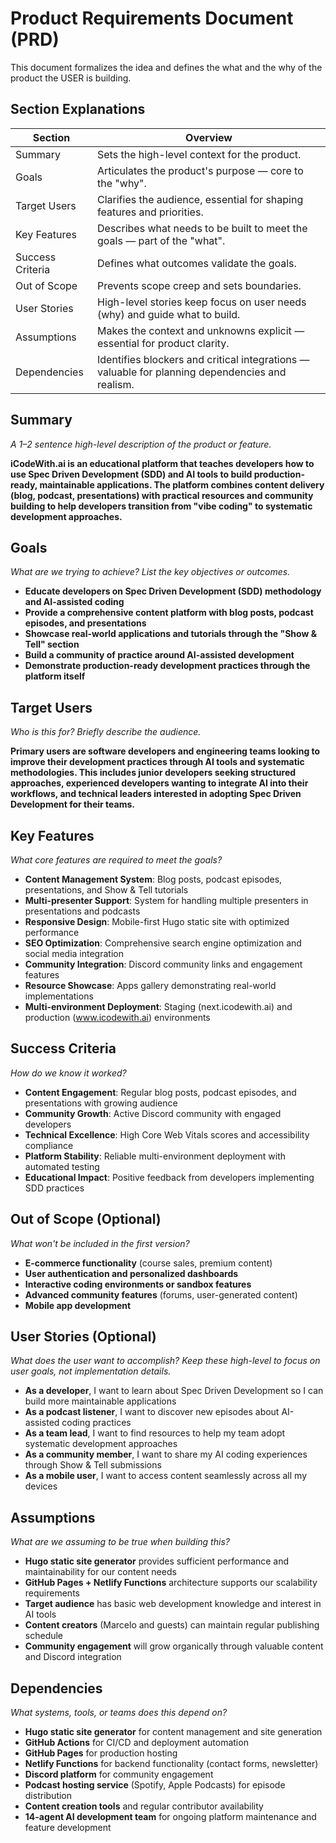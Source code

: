# Product Requirements Document (PRD)
This document formalizes the idea and defines the what and the why of the product the USER is building.

## Section Explanations
| Section           | Overview |
|-------------------|--------------------------|
| Summary           | Sets the high-level context for the product. |
| Goals             | Articulates the product's purpose — core to the "why". |
| Target Users      | Clarifies the audience, essential for shaping features and priorities. |
| Key Features      | Describes what needs to be built to meet the goals — part of the "what". |
| Success Criteria  | Defines what outcomes validate the goals. |
| Out of Scope      | Prevents scope creep and sets boundaries. |
| User Stories      | High-level stories keep focus on user needs (why) and guide what to build. |
| Assumptions       | Makes the context and unknowns explicit — essential for product clarity. |
| Dependencies      | Identifies blockers and critical integrations — valuable for planning dependencies and realism. |

## Summary
_A 1–2 sentence high-level description of the product or feature._

**iCodeWith.ai is an educational platform that teaches developers how to use Spec Driven Development (SDD) and AI tools to build production-ready, maintainable applications. The platform combines content delivery (blog, podcast, presentations) with practical resources and community building to help developers transition from "vibe coding" to systematic development approaches.**

## Goals
_What are we trying to achieve? List the key objectives or outcomes._

- **Educate developers on Spec Driven Development (SDD) methodology and AI-assisted coding**
- **Provide a comprehensive content platform with blog posts, podcast episodes, and presentations**
- **Showcase real-world applications and tutorials through the "Show & Tell" section**
- **Build a community of practice around AI-assisted development**
- **Demonstrate production-ready development practices through the platform itself**

## Target Users
_Who is this for? Briefly describe the audience._

**Primary users are software developers and engineering teams looking to improve their development practices through AI tools and systematic methodologies. This includes junior developers seeking structured approaches, experienced developers wanting to integrate AI into their workflows, and technical leaders interested in adopting Spec Driven Development for their teams.**

## Key Features
_What core features are required to meet the goals?_

- **Content Management System**: Blog posts, podcast episodes, presentations, and Show & Tell tutorials
- **Multi-presenter Support**: System for handling multiple presenters in presentations and podcasts
- **Responsive Design**: Mobile-first Hugo static site with optimized performance
- **SEO Optimization**: Comprehensive search engine optimization and social media integration
- **Community Integration**: Discord community links and engagement features
- **Resource Showcase**: Apps gallery demonstrating real-world implementations
- **Multi-environment Deployment**: Staging (next.icodewith.ai) and production (www.icodewith.ai) environments

## Success Criteria
_How do we know it worked?_

- **Content Engagement**: Regular blog posts, podcast episodes, and presentations with growing audience
- **Community Growth**: Active Discord community with engaged developers
- **Technical Excellence**: High Core Web Vitals scores and accessibility compliance
- **Platform Stability**: Reliable multi-environment deployment with automated testing
- **Educational Impact**: Positive feedback from developers implementing SDD practices

## Out of Scope (Optional)
_What won't be included in the first version?_

- **E-commerce functionality** (course sales, premium content)
- **User authentication and personalized dashboards**
- **Interactive coding environments or sandbox features**
- **Advanced community features** (forums, user-generated content)
- **Mobile app development**

## User Stories (Optional)
_What does the user want to accomplish? Keep these high-level to focus on user goals, not implementation details._

- **As a developer**, I want to learn about Spec Driven Development so I can build more maintainable applications
- **As a podcast listener**, I want to discover new episodes about AI-assisted coding practices
- **As a team lead**, I want to find resources to help my team adopt systematic development approaches
- **As a community member**, I want to share my AI coding experiences through Show & Tell submissions
- **As a mobile user**, I want to access content seamlessly across all my devices

## Assumptions
_What are we assuming to be true when building this?_

- **Hugo static site generator** provides sufficient performance and maintainability for our content needs
- **GitHub Pages + Netlify Functions** architecture supports our scalability requirements
- **Target audience** has basic web development knowledge and interest in AI tools
- **Content creators** (Marcelo and guests) can maintain regular publishing schedule
- **Community engagement** will grow organically through valuable content and Discord integration

## Dependencies
_What systems, tools, or teams does this depend on?_

- **Hugo static site generator** for content management and site generation
- **GitHub Actions** for CI/CD and deployment automation
- **GitHub Pages** for production hosting
- **Netlify Functions** for backend functionality (contact forms, newsletter)
- **Discord platform** for community engagement
- **Podcast hosting service** (Spotify, Apple Podcasts) for episode distribution
- **Content creation tools** and regular contributor availability
- **14-agent AI development team** for ongoing platform maintenance and feature development
